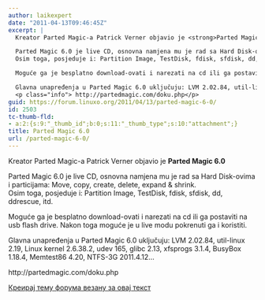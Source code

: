```yaml
---
author: laikexpert
date: "2011-04-13T09:46:45Z"
excerpt: |
  Kreator Parted Magic-a Patrick Verner objavio je <strong>Parted Magic 6.0</strong>

  Parted Magic 6.0 je live CD, osnovna namjena mu je rad sa Hard Disk-ovima i particijama: Move, copy, create, delete, expand & shrink.
  Osim toga, posjeduje i: Partition Image, TestDisk, fdisk, sfdisk, dd, ddrescue, itd.

  Moguće ga je besplatno download-ovati i narezati na cd ili ga postaviti na usb flash drive. Nakon toga moguće je u live modu pokrenuti ga i koristiti.

  Glavna unapređenja u Parted Magic 6.0 uključuju: LVM 2.02.84, util-linux 2.19, Linux kernel 2.6.38.2, udev 165, glibc 2.13, xfsprogs 3.1.4, BusyBox 1.18.4, Memtest86 4.20, NTFS-3G 2011.4.12...
  <p class="info"> http://partedmagic.com/doku.php</p>
guid: https://forum.linuxo.org/2011/04/13/parted-magic-6-0/
id: 2503
tc-thumb-fld:
- a:2:{s:9:"_thumb_id";b:0;s:11:"_thumb_type";s:10:"attachment";}
title: Parted Magic 6.0
url: /parted-magic-6-0/
---
```

Kreator Parted Magic-a Patrick Verner objavio je **Parted Magic 6.0**

Parted Magic 6.0 je live CD, osnovna namjena mu je rad sa Hard Disk-ovima i particijama: Move, copy, create, delete, expand & shrink.  
Osim toga, posjeduje i: Partition Image, TestDisk, fdisk, sfdisk, dd, ddrescue, itd.

Moguće ga je besplatno download-ovati i narezati na cd ili ga postaviti na usb flash drive. Nakon toga moguće je u live modu pokrenuti ga i koristiti. 

Glavna unapređenja u Parted Magic 6.0 uključuju: LVM 2.02.84, util-linux 2.19, Linux kernel 2.6.38.2, udev 165, glibc 2.13, xfsprogs 3.1.4, BusyBox 1.18.4, Memtest86 4.20, NTFS-3G 2011.4.12&#8230;

<p class="info">
  http://partedmagic.com/doku.php
</p>

[Креирај тему форума везану за овај текст](https://linuxo.org/nova-tema-na-forumu/?se_pid=2503)